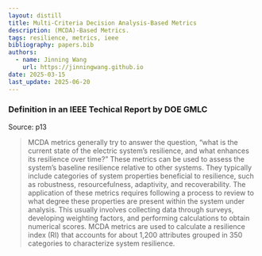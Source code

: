 ```yaml
---
layout: distill
title: Multi-Criteria Decision Analysis-Based Metrics
description: (MCDA)-Based Metrics.
tags: resilience, metrics, ieee
bibliography: papers.bib
authors:
  - name: Jinning Wang
    url: https://jinningwang.github.io
date: 2025-03-15
last_update: 2025-06-20
---
```


### Definition in an IEEE Techical Report by DOE GMLC

Source: <d-cite key="chiu2020resilience"></d-cite> p13

> MCDA metrics generally try to answer the question, “what is the current state of the electric system’s resilience, and what enhances its resilience over time?”
> These metrics can be used to assess the system’s baseline resilience relative to other systems.
> They typically include categories of system properties beneficial to resilience, such as robustness, resourcefulness, adaptivity, and recoverability.
> The application of these metrics requires following a process to review to what degree these properties are present within the system under analysis.
> This usually involves collecting data through surveys, developing weighting factors, and performing calculations to obtain numerical scores.
> MCDA metrics are used to calculate a resilience index (RI) that accounts for about 1,200 attributes grouped in 350 categories to characterize system resilience.
